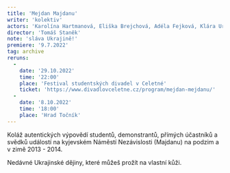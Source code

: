 ```yaml
---
title: 'Mejdan Majdanu'
writer: 'kolektiv'
actors: 'Karolína Hartmanová, Eliška Brejchová, Adéla Fejková, Klára Urbanová, Klára Valášková, Marie Rezlerová, Michal Hauf, Marek Pilař a další...'
director: 'Tomáš Staněk'
note: 'sláva Ukrajině!'
premiere: '9.7.2022'
tag: archive
reruns:
  -
    date: '29.10.2022'
    time: '22:00'
    place: 'Festival studentských divadel v Celetné'
    ticket: 'https://www.divadlovceletne.cz/program/mejdan-mejdanu/'
  -  
    date: '8.10.2022'
    time: '18:00'
    place: 'Hrad Točník'
---    
```

Koláž autentických výpovědí studentů, demonstrantů, přímých účastníků a svědků událostí na kyjevském Náměstí Nezávislosti (Majdanu) na podzim a v zimě 2013 - 2014.

Nedávné Ukrajinské dějiny, které můžeš prožít na vlastní kůži.
